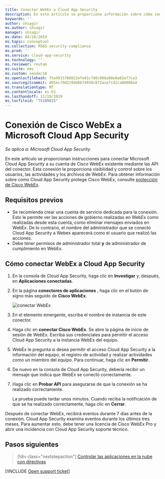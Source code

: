```yaml
---
title: Conectar WebEx a Cloud App Security
description: En este artículo se proporciona información sobre cómo conectar la aplicación WebEx a Cloud App Security mediante el conector de API para la visibilidad y el control del uso.
keywords: ''
author: shsagir
ms.author: shsagir
manager: shsagir
ms.date: 04/16/2019
ms.topic: conceptual
ms.collection: M365-security-compliance
ms.prod: ''
ms.service: cloud-app-security
ms.technology: ''
ms.reviewer: reutam
ms.suite: ems
ms.custom: seodec18
ms.openlocfilehash: f5a9915760822efe01c7d8c908a88e0a02e77ca3
ms.sourcegitcommit: db5ec79d219dd6674939c872ace7cd2ca80860a4
ms.translationtype: MT
ms.contentlocale: es-ES
ms.lasthandoff: 12/19/2019
ms.locfileid: "75189815"
---
```

# <a name="connect-cisco-webex-to-microsoft-cloud-app-security"></a>Conexión de Cisco WebEx a Microsoft Cloud App Security

*Se aplica a: Microsoft Cloud App Security*

En este artículo se proporcionan instrucciones para conectar Microsoft Cloud App Security a su cuenta de Cisco WebEx existente mediante las API del conector. Esta conexión le proporciona visibilidad y control sobre los usuarios, las actividades y los archivos de WebEx. Para obtener información sobre cómo Cloud App Security protege Cisco WebEx, consulte [protección de Cisco WebEx](protect-webex.md).

## <a name="prerequisites"></a>Requisitos previos

- Se recomienda crear una cuenta de servicio dedicada para la conexión. Esto le permite ver las acciones de gobierno realizadas en WebEx como realizadas desde esta cuenta, como eliminar mensajes enviados en WebEx. De lo contrario, el nombre del administrador que se conectó Cloud App Security a Webex aparecerá como el usuario que realizó las acciones.
- Debe tener permisos de administrador total **y** de administrador de cumplimiento en WebEx.

## <a name="how-to-connect-webex-to-cloud-app-security"></a>Cómo conectar WebEx a Cloud App Security

1. En la consola de Cloud App Security, haga clic en **Investigar** y, después, en **Aplicaciones conectadas**.

1. En la página **conectores de aplicaciones** , haga clic en el botón de signo más seguido de **Cisco WebEx**.

    ![conectar WebEx](media/cisco-webex.png "conectar WebEx")

1. En el elemento emergente, escriba el nombre de instancia de este conector.

1. Haga clic en **conectar Cisco WebEx**. Se abre la página de inicio de sesión de WebEx. Escriba sus credenciales para permitir el acceso Cloud App Security a la instancia WebEx del equipo.

1. WebEx le pregunta si desea permitir el acceso Cloud App Security a la información del equipo, el registro de actividad y realizar actividades como un miembro del equipo. Para continuar, haga clic en **Permitir**.

1. De nuevo en la consola de Cloud App Security, debería recibir un mensaje que indica que WebEx se conectó correctamente.

1. Haga clic en **Probar API** para asegurarse de que la conexión se ha realizado correctamente.

    La prueba puede tardar unos minutos. Cuando reciba la notificación de que se ha realizado correctamente, haga clic en **Cerrar**.

Después de conectar WebEx, recibirá eventos durante 7 días antes de la conexión. Cloud App Security examina eventos durante los últimos tres meses. Para aumentar esto, debe tener una licencia de Cisco WebEx Pro y abrir una incidencia con Cloud App Security soporte técnico.

## <a name="next-steps"></a>Pasos siguientes

> [!div class="nextstepaction"]
> [Controlar las aplicaciones en la nube con directivas](control-cloud-apps-with-policies.md)

[!INCLUDE [Open support ticket](includes/support.md)]
